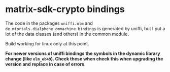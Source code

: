 # matrix-sdk-crypto bindings

The code in the packages `uniffi.olm` and `de.mtorials.dialphone.ommachine.bindings` is generated by uniffi, but I
put a lot of the data classes (and others) in the common module.

Build working for linux only at this point.

**For newer versions of uniffi bindings the symbols in the dynamic library change (like `olm_eb49`).
Check these when check this when upgrading the version and replace in case of errors.**